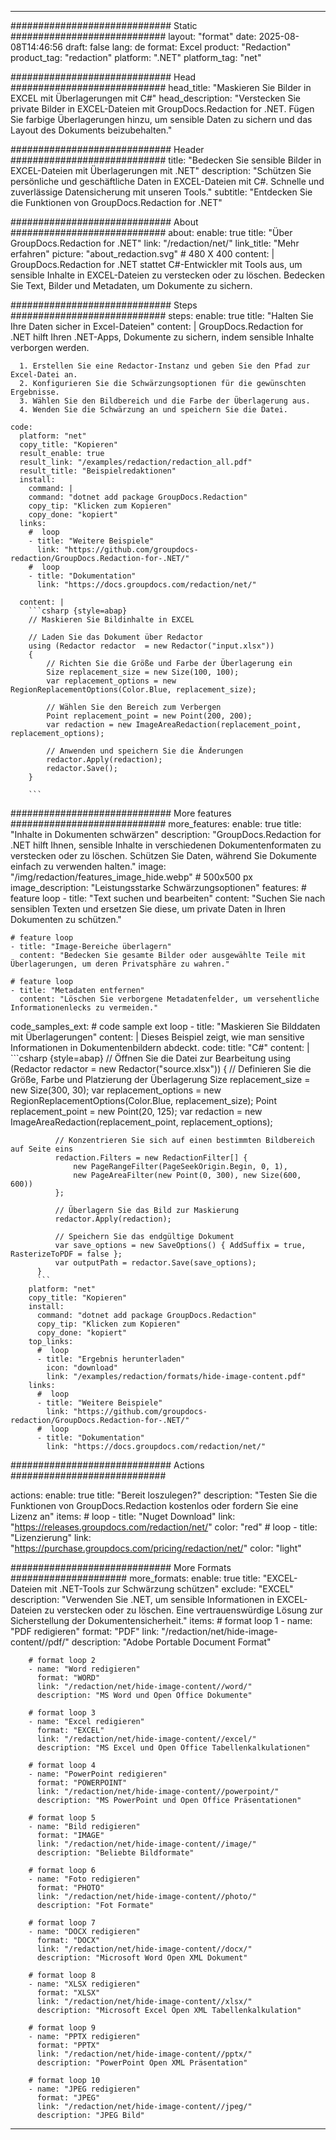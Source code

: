 
---
############################# Static ############################
layout: "format"
date:  2025-08-08T14:46:56
draft: false
lang: de
format: Excel
product: "Redaction"
product_tag: "redaction"
platform: ".NET"
platform_tag: "net"

############################# Head ############################
head_title: "Maskieren Sie Bilder in EXCEL mit Überlagerungen mit C#"
head_description: "Verstecken Sie private Bilder in EXCEL-Dateien mit GroupDocs.Redaction for .NET. Fügen Sie farbige Überlagerungen hinzu, um sensible Daten zu sichern und das Layout des Dokuments beizubehalten."

############################# Header ############################
title: "Bedecken Sie sensible Bilder in EXCEL-Dateien mit Überlagerungen mit .NET" 
description: "Schützen Sie persönliche und geschäftliche Daten in EXCEL-Dateien mit C#. Schnelle und zuverlässige Datensicherung mit unseren Tools."
subtitle: "Entdecken Sie die Funktionen von GroupDocs.Redaction for .NET" 

############################# About ############################
about:
    enable: true
    title: "Über GroupDocs.Redaction for .NET"
    link: "/redaction/net/"
    link_title: "Mehr erfahren"
    picture: "about_redaction.svg" # 480 X 400
    content: |
       GroupDocs.Redaction for .NET stattet C#-Entwickler mit Tools aus, um sensible Inhalte in EXCEL-Dateien zu verstecken oder zu löschen. Bedecken Sie Text, Bilder und Metadaten, um Dokumente zu sichern.

############################# Steps ############################
steps:
    enable: true
    title: "Halten Sie Ihre Daten sicher in Excel-Dateien"
    content: |
      GroupDocs.Redaction for .NET hilft Ihren .NET-Apps, Dokumente zu sichern, indem sensible Inhalte verborgen werden.
      
      1. Erstellen Sie eine Redactor-Instanz und geben Sie den Pfad zur Excel-Datei an.
      2. Konfigurieren Sie die Schwärzungsoptionen für die gewünschten Ergebnisse.
      3. Wählen Sie den Bildbereich und die Farbe der Überlagerung aus.
      4. Wenden Sie die Schwärzung an und speichern Sie die Datei.
   
    code:
      platform: "net"
      copy_title: "Kopieren"
      result_enable: true
      result_link: "/examples/redaction/redaction_all.pdf"
      result_title: "Beispielredaktionen"
      install:
        command: |
        command: "dotnet add package GroupDocs.Redaction"
        copy_tip: "Klicken zum Kopieren"
        copy_done: "kopiert"
      links:
        #  loop
        - title: "Weitere Beispiele"
          link: "https://github.com/groupdocs-redaction/GroupDocs.Redaction-for-.NET/"
        #  loop
        - title: "Dokumentation"
          link: "https://docs.groupdocs.com/redaction/net/"
          
      content: |
        ```csharp {style=abap}
        // Maskieren Sie Bildinhalte in EXCEL

        // Laden Sie das Dokument über Redactor
        using (Redactor redactor  = new Redactor("input.xlsx"))
        {
            // Richten Sie die Größe und Farbe der Überlagerung ein
            Size replacement_size = new Size(100, 100);
            var replacement_options = new RegionReplacementOptions(Color.Blue, replacement_size);

            // Wählen Sie den Bereich zum Verbergen
            Point replacement_point = new Point(200, 200);
            var redaction = new ImageAreaRedaction(replacement_point, replacement_options);
            
            // Anwenden und speichern Sie die Änderungen
            redactor.Apply(redaction);
            redactor.Save();
        }
        
        ```            


############################# More features ############################
more_features:
  enable: true
  title: "Inhalte in Dokumenten schwärzen"
  description: "GroupDocs.Redaction for .NET hilft Ihnen, sensible Inhalte in verschiedenen Dokumentenformaten zu verstecken oder zu löschen. Schützen Sie Daten, während Sie Dokumente einfach zu verwenden halten."
  image: "/img/redaction/features_image_hide.webp" # 500x500 px
  image_description: "Leistungsstarke Schwärzungsoptionen"
  features:
    # feature loop
    - title: "Text suchen und bearbeiten"
      content: "Suchen Sie nach sensiblen Texten und ersetzen Sie diese, um private Daten in Ihren Dokumenten zu schützen."

    # feature loop
    - title: "Image-Bereiche überlagern"
      content: "Bedecken Sie gesamte Bilder oder ausgewählte Teile mit Überlagerungen, um deren Privatsphäre zu wahren."

    # feature loop
    - title: "Metadaten entfernen"
      content: "Löschen Sie verborgene Metadatenfelder, um versehentliche Informationenlecks zu vermeiden."
      
  code_samples_ext:
    # code sample ext loop
    - title: "Maskieren Sie Bilddaten mit Überlagerungen"
      content: |
        Dieses Beispiel zeigt, wie man sensitive Informationen in Dokumentenbildern abdeckt.
      code:
        title: "C#"
        content: |
          ```csharp {style=abap}
          //  Öffnen Sie die Datei zur Bearbeitung
          using (Redactor redactor  = new Redactor("source.xlsx"))
          {
              // Definieren Sie die Größe, Farbe und Platzierung der Überlagerung
              Size replacement_size = new Size(300, 30);
              var replacement_options = new RegionReplacementOptions(Color.Blue, replacement_size);
              Point replacement_point = new Point(20, 125);
              var redaction = new ImageAreaRedaction(replacement_point, replacement_options);
 
              // Konzentrieren Sie sich auf einen bestimmten Bildbereich auf Seite eins
              redaction.Filters = new RedactionFilter[] {
                  new PageRangeFilter(PageSeekOrigin.Begin, 0, 1),
                  new PageAreaFilter(new Point(0, 300), new Size(600, 600))
              };

              // Überlagern Sie das Bild zur Maskierung
              redactor.Apply(redaction);

              // Speichern Sie das endgültige Dokument
              var save_options = new SaveOptions() { AddSuffix = true, RasterizeToPDF = false };
              var outputPath = redactor.Save(save_options);
          }
          ```
        platform: "net"
        copy_title: "Kopieren"
        install:
          command: "dotnet add package GroupDocs.Redaction"
          copy_tip: "Klicken zum Kopieren"
          copy_done: "kopiert"
        top_links:
          #  loop
          - title: "Ergebnis herunterladen"
            icon: "download"
            link: "/examples/redaction/formats/hide-image-content.pdf"
        links:
          #  loop
          - title: "Weitere Beispiele"
            link: "https://github.com/groupdocs-redaction/GroupDocs.Redaction-for-.NET/"
          #  loop
          - title: "Dokumentation"
            link: "https://docs.groupdocs.com/redaction/net/"


############################# Actions ############################

actions:
  enable: true
  title: "Bereit loszulegen?"
  description: "Testen Sie die Funktionen von GroupDocs.Redaction kostenlos oder fordern Sie eine Lizenz an"
  items:
    #  loop
    - title: "Nuget Download"
      link: "https://releases.groupdocs.com/redaction/net/"
      color: "red"
        #  loop
    - title: "Lizenzierung"
      link: "https://purchase.groupdocs.com/pricing/redaction/net/"
      color: "light"


############################# More Formats #####################
more_formats:
    enable: true
    title: "EXCEL-Dateien mit .NET-Tools zur Schwärzung schützen"
    exclude: "EXCEL"
    description: "Verwenden Sie .NET, um sensible Informationen in EXCEL-Dateien zu verstecken oder zu löschen. Eine vertrauenswürdige Lösung zur Sicherstellung der Dokumentensicherheit."
    items: 
        # format loop 1
        - name: "PDF redigieren"
          format: "PDF"
          link: "/redaction/net/hide-image-content//pdf/"
          description: "Adobe Portable Document Format"

        # format loop 2
        - name: "Word redigieren"
          format: "WORD"
          link: "/redaction/net/hide-image-content//word/"
          description: "MS Word und Open Office Dokumente"
          
        # format loop 3
        - name: "Excel redigieren"
          format: "EXCEL"
          link: "/redaction/net/hide-image-content//excel/"
          description: "MS Excel und Open Office Tabellenkalkulationen"

        # format loop 4
        - name: "PowerPoint redigieren"
          format: "POWERPOINT"
          link: "/redaction/net/hide-image-content//powerpoint/"
          description: "MS PowerPoint und Open Office Präsentationen"

        # format loop 5
        - name: "Bild redigieren"
          format: "IMAGE"
          link: "/redaction/net/hide-image-content//image/"
          description: "Beliebte Bildformate"

        # format loop 6
        - name: "Foto redigieren"
          format: "PHOTO"
          link: "/redaction/net/hide-image-content//photo/"
          description: "Fot Formate"

        # format loop 7
        - name: "DOCX redigieren"
          format: "DOCX"
          link: "/redaction/net/hide-image-content//docx/"
          description: "Microsoft Word Open XML Dokument"
          
        # format loop 8
        - name: "XLSX redigieren"
          format: "XLSX"
          link: "/redaction/net/hide-image-content//xlsx/"
          description: "Microsoft Excel Open XML Tabellenkalkulation"
          
        # format loop 9
        - name: "PPTX redigieren"
          format: "PPTX"
          link: "/redaction/net/hide-image-content//pptx/"
          description: "PowerPoint Open XML Präsentation"

        # format loop 10
        - name: "JPEG redigieren"
          format: "JPEG"
          link: "/redaction/net/hide-image-content//jpeg/"
          description: "JPEG Bild"


---
